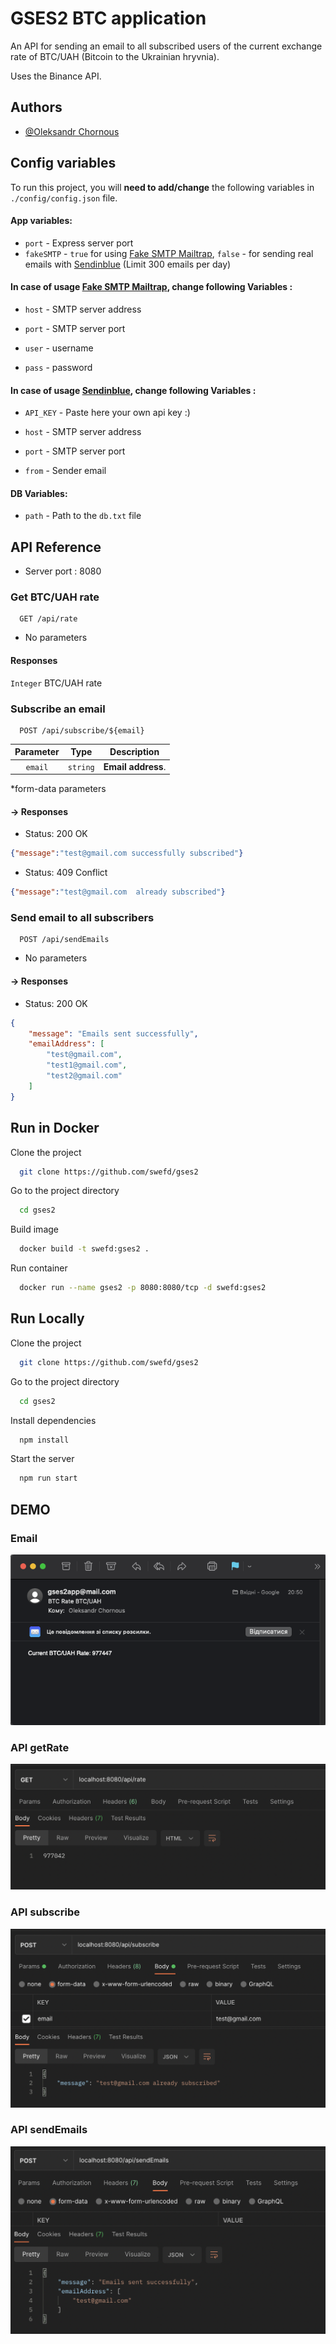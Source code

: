 
# GSES2 BTC application

An API for sending an email to all subscribed users of the current exchange rate of BTC/UAH (Bitcoin to the Ukrainian hryvnia).


Uses the Binance API.
## Authors

- [@Oleksandr Chornous](https://github.com/swefd)


## Config variables

To run this project, you will **need to add/change** the following variables in `./config/config.json` file.
####  App variables:

* `port` - Express server port
* `fakeSMTP` - `true` for using [Fake SMTP Mailtrap](https://mailtrap.io/), `false` - for sending real emails with [Sendinblue](https://sendinblue.com) (Limit 300 emails per day)


####  In case of usage [Fake SMTP Mailtrap](https://mailtrap.io/), change following Variables :
* `host` - SMTP server address

* `port` - SMTP server port

* `user` - username

* `pass` - password

####  In case of usage [Sendinblue](https://sendinblue.com), change following Variables :
* `API_KEY` - Paste here your own  api key :)

* `host` - SMTP server address

* `port` - SMTP server port

* `from` - Sender email

####  DB Variables:

* `path` - Path to the `db.txt` file 



## API Reference


* Server port : 8080

### Get BTC/UAH rate

```
  GET /api/rate
```

* No parameters

#### Responses
`Integer` BTC/UAH rate 

### Subscribe an email

```
  POST /api/subscribe/${email}
```

| Parameter |   Type   |    Description     |
|:---------:|:--------:|:------------------:|
|  `email`  | `string` | **Email address**. |

*form-data parameters

####  -> Responses

 * Status: 200 OK
```json
{"message":"test@gmail.com successfully subscribed"}
```

* Status: 409 Conflict
```json
{"message":"test@gmail.com  already subscribed"}
```


### Send email to all subscribers
```
  POST /api/sendEmails
```
* No parameters

#### -> Responses

* Status: 200 OK
```json
{
    "message": "Emails sent successfully",
    "emailAddress": [
        "test@gmail.com",
        "test1@gmail.com",
        "test2@gmail.com"
    ]
}
```



## Run in Docker

Clone the project

```bash
  git clone https://github.com/swefd/gses2
```
Go to the project directory

```bash
  cd gses2
```
Build image

```bash
  docker build -t swefd:gses2 . 
```
Run container

```bash
  docker run --name gses2 -p 8080:8080/tcp -d swefd:gses2
```
## Run Locally

Clone the project

```bash
  git clone https://github.com/swefd/gses2
```

Go to the project directory

```bash
  cd gses2
```

Install dependencies

```bash
  npm install
```

Start the server

```bash
  npm run start
```

## DEMO
### Email
![EMAIL](https://raw.githubusercontent.com/swefd/gses2/master/demo/email.png)
### API getRate
![EMAIL](https://raw.githubusercontent.com/swefd/gses2/master/demo/getRate.png)
### API subscribe
![EMAIL](https://raw.githubusercontent.com/swefd/gses2/master/demo/subscribe.png)
### API sendEmails
![EMAIL](https://raw.githubusercontent.com/swefd/gses2/master/demo/sendEmails.png)

